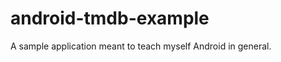 android-tmdb-example
====================

A sample application meant to teach myself Android in general.